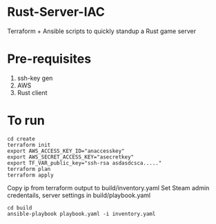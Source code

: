 # Rust-Server-IAC
Terraform + Ansible scripts to quickly standup a Rust game server

# Pre-requisites

1. ssh-key gen
2. AWS
3. Rust client

# To run

```
cd create
terraform init
export AWS_ACCESS_KEY_ID="anaccesskey"
export AWS_SECRET_ACCESS_KEY="asecretkey"
export TF_VAR_public_key="ssh-rsa asdasdcsca....."
terraform plan
terraform apply
```

Copy ip from terraform output to build/inventory.yaml
Set Steam admin credentails, server settings in build/playbook.yaml

```
cd build
ansible-playbook playbook.yaml -i inventory.yaml
```
